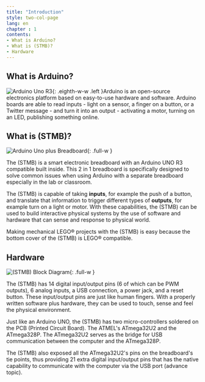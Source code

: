 ```yaml
---
title: "Introduction"
style: two-col-page
lang: en
chapter : 1
contents:
- What is Arduino? 
- What is (STMB)?
- Hardware
---
```


## What is Arduino?

![Arduino Uno R3](img/arduino_uno.svg){: .eighth-w-w .left }Arduino is an open-source electronics platform based on easy-to-use hardware and software. Arduino boards are able to read inputs - light on a sensor, a finger on a button, or a Twitter message - and turn it into an output - activating a motor, turning on an LED, publishing something online.

## What is (STMB)?

![Arduino Uno plus Breadboard](img/arduino_breadboard.svg){: .full-w }

The (STMB) is a smart electronic breadboard with an Arduino UNO R3 compatible built inside. This 2 in 1 breadboard is specifically designed to solve common issues when using Arduino with a separate breadboard especially in the lab or classroom. 

The (STMB) is capable of taking **inputs**, for example the push of a button, and translate that information to trigger different types of **outputs**, for example turn on a light or motor. With these capabilities, the (STMB) can be used to build interactive physical systems by the use of software and hardware that can sense and response to physical world.

Making mechanical LEGO&reg; projects with the (STMB) is easy because the bottom cover of the (STMB) is LEGO&reg; compatible.

## Hardware

![(STMB) Block Diagram](img/stemtera_breadboard_block_diagram.svg){: .full-w }

The (STMB) has 14 digital input/output pins (6 of which can be PWM outputs), 6 analog inputs, a USB connection, a power jack, and a reset button. These input/output pins are just like human fingers. With a properly written software plus hardware, they can be used to touch, sense and feel the physical environment. 

Just like an Arduino UNO, the (STMB) has two micro-controllers soldered on the PCB (Printed Circuit Board). The ATMEL's ATmega32U2 and the ATmega328P. The ATmega32U2 serves as the bridge for USB communication between the computer and the ATmega328P. 

The (STMB) also exposed all the ATmega32U2's pins on the breadboard's tie points, thus providing 21 extra digital input/output pins that has the native capability to communicate with the computer via the USB port (advance topic).
